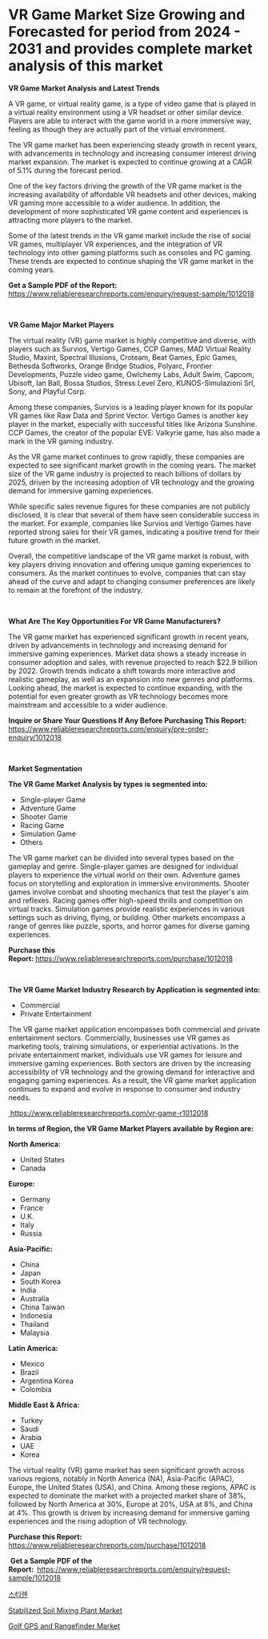<p><h1>VR Game Market Size Growing and Forecasted for period from 2024 - 2031 and provides complete market analysis of this market</h1></p><p><strong>VR Game Market Analysis and Latest Trends</strong></p>
<p><p>A VR game, or virtual reality game, is a type of video game that is played in a virtual reality environment using a VR headset or other similar device. Players are able to interact with the game world in a more immersive way, feeling as though they are actually part of the virtual environment.</p><p>The VR game market has been experiencing steady growth in recent years, with advancements in technology and increasing consumer interest driving market expansion. The market is expected to continue growing at a CAGR of 5.1% during the forecast period. </p><p>One of the key factors driving the growth of the VR game market is the increasing availability of affordable VR headsets and other devices, making VR gaming more accessible to a wider audience. In addition, the development of more sophisticated VR game content and experiences is attracting more players to the market.</p><p>Some of the latest trends in the VR game market include the rise of social VR games, multiplayer VR experiences, and the integration of VR technology into other gaming platforms such as consoles and PC gaming. These trends are expected to continue shaping the VR game market in the coming years.</p></p>
<p><strong>Get a Sample PDF of the Report:&nbsp;</strong> <a href="https://www.reliableresearchreports.com/enquiry/request-sample/1012018">https://www.reliableresearchreports.com/enquiry/request-sample/1012018</a></p>
<p>&nbsp;</p>
<p><strong>VR Game Major Market Players</strong></p>
<p><p>The virtual reality (VR) game market is highly competitive and diverse, with players such as Survios, Vertigo Games, CCP Games, MAD Virtual Reality Studio, Maxint, Spectral Illusions, Croteam, Beat Games, Epic Games, Bethesda Softworks, Orange Bridge Studios, Polyarc, Frontier Developments, Puzzle video game, Owlchemy Labs, Adult Swim, Capcom, Ubisoft, Ian Ball, Bossa Studios, Stress Level Zero, KUNOS-Simulazioni Srl, Sony, and Playful Corp. </p><p>Among these companies, Survios is a leading player known for its popular VR games like Raw Data and Sprint Vector. Vertigo Games is another key player in the market, especially with successful titles like Arizona Sunshine. CCP Games, the creator of the popular EVE: Valkyrie game, has also made a mark in the VR gaming industry.</p><p>As the VR game market continues to grow rapidly, these companies are expected to see significant market growth in the coming years. The market size of the VR game industry is projected to reach billions of dollars by 2025, driven by the increasing adoption of VR technology and the growing demand for immersive gaming experiences.</p><p>While specific sales revenue figures for these companies are not publicly disclosed, it is clear that several of them have seen considerable success in the market. For example, companies like Survios and Vertigo Games have reported strong sales for their VR games, indicating a positive trend for their future growth in the market.</p><p>Overall, the competitive landscape of the VR game market is robust, with key players driving innovation and offering unique gaming experiences to consumers. As the market continues to evolve, companies that can stay ahead of the curve and adapt to changing consumer preferences are likely to remain at the forefront of the industry.</p></p>
<p>&nbsp;</p>
<p><strong>What Are The Key Opportunities For VR Game Manufacturers?</strong></p>
<p><p>The VR game market has experienced significant growth in recent years, driven by advancements in technology and increasing demand for immersive gaming experiences. Market data shows a steady increase in consumer adoption and sales, with revenue projected to reach $22.9 billion by 2022. Growth trends indicate a shift towards more interactive and realistic gameplay, as well as an expansion into new genres and platforms. Looking ahead, the market is expected to continue expanding, with the potential for even greater growth as VR technology becomes more mainstream and accessible to a wider audience.</p></p>
<p><strong>Inquire or Share Your Questions If Any Before Purchasing This Report:</strong> <a href="https://www.reliableresearchreports.com/enquiry/pre-order-enquiry/1012018">https://www.reliableresearchreports.com/enquiry/pre-order-enquiry/1012018</a></p>
<p>&nbsp;</p>
<p><strong>Market Segmentation</strong></p>
<p><strong>The VR Game Market Analysis by types is segmented into:</strong></p>
<p><ul><li>Single-player Game</li><li>Adventure Game</li><li>Shooter Game</li><li>Racing Game</li><li>Simulation Game</li><li>Others</li></ul></p>
<p><p>The VR game market can be divided into several types based on the gameplay and genre. Single-player games are designed for individual players to experience the virtual world on their own. Adventure games focus on storytelling and exploration in immersive environments. Shooter games involve combat and shooting mechanics that test the player's aim and reflexes. Racing games offer high-speed thrills and competition on virtual tracks. Simulation games provide realistic experiences in various settings such as driving, flying, or building. Other markets encompass a range of genres like puzzle, sports, and horror games for diverse gaming experiences.</p></p>
<p><strong>Purchase this Report:&nbsp;</strong><a href="https://www.reliableresearchreports.com/purchase/1012018">https://www.reliableresearchreports.com/purchase/1012018</a></p>
<p>&nbsp;</p>
<p><strong>The VR Game Market Industry Research by Application is segmented into:</strong></p>
<p><ul><li>Commercial</li><li>Private Entertainment</li></ul></p>
<p><p>The VR game market application encompasses both commercial and private entertainment sectors. Commercially, businesses use VR games as marketing tools, training simulations, or experiential activations. In the private entertainment market, individuals use VR games for leisure and immersive gaming experiences. Both sectors are driven by the increasing accessibility of VR technology and the growing demand for interactive and engaging gaming experiences. As a result, the VR game market application continues to expand and evolve in response to consumer and industry needs.</p></p>
<p><a href="https://www.reliableresearchreports.com/vr-game-r1012018">&nbsp;https://www.reliableresearchreports.com/vr-game-r1012018</a></p>
<p><strong>In terms of Region, the VR Game Market Players available by Region are:</strong></p>
<p>
    <p> <strong> North America: </strong>
        <ul>
            <li>United States</li>
            <li>Canada</li>
        </ul>
        </p> 
    <p> <strong> Europe: </strong>
        <ul>
            <li>Germany</li>
            <li>France</li>
            <li>U.K.</li>
            <li>Italy</li>
            <li>Russia</li>
        </ul>
        </p> 
    <p> <strong> Asia-Pacific: </strong>
        <ul>
            <li>China</li>
            <li>Japan</li>
            <li>South Korea</li>
            <li>India</li>
            <li>Australia</li>
            <li>China Taiwan</li>
            <li>Indonesia</li>
            <li>Thailand</li>
            <li>Malaysia</li>
        </ul>
        </p> 
    <p> <strong> Latin America: </strong>
        <ul>
            <li>Mexico</li>
            <li>Brazil</li>
            <li>Argentina Korea</li>
            <li>Colombia</li>
        </ul>
        </p> 
    <p> <strong> Middle East & Africa: </strong>
        <ul>
            <li>Turkey</li>
            <li>Saudi</li>
            <li>Arabia</li>
            <li>UAE</li>
            <li>Korea</li>
        </ul>
    </p>
    </p>
<p><p>The virtual reality (VR) game market has seen significant growth across various regions, notably in North America (NA), Asia-Pacific (APAC), Europe, the United States (USA), and China. Among these regions, APAC is expected to dominate the market with a projected market share of 38%, followed by North America at 30%, Europe at 20%, USA at 8%, and China at 4%. This growth is driven by increasing demand for immersive gaming experiences and the rising adoption of VR technology.</p></p>
<p><strong>Purchase this Report: </strong><a href="https://www.reliableresearchreports.com/purchase/1012018">https://www.reliableresearchreports.com/purchase/1012018</a></p>
<p>&nbsp;<strong>Get a Sample PDF of the Report:&nbsp;&nbsp;</strong><a href="https://www.reliableresearchreports.com/enquiry/request-sample/1012018">https://www.reliableresearchreports.com/enquiry/request-sample/1012018</a></p>
<p><strong></strong></p>
<p><p><a href="https://github.com/lzrvbyqzftro57/Market-Research-Report-List-2/blob/main/456148551479.md">스티렌</a></p><p><a href="https://www.linkedin.com/pulse/stabilized-soil-mixing-plant-market-analysis-sze-forecasted-eca1e?trackingId=lfA2t%2BjMPpLbnCU8ECAYnA%3D%3D">Stabilized Soil Mixing Plant Market</a></p><p><a href="https://www.linkedin.com/pulse/golf-gps-rangefinder-market-research-report-its-history-hc3fe">Golf GPS and Rangefinder Market</a></p></p>